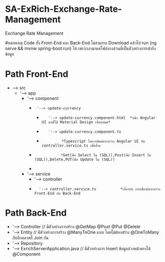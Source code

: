 # SA-ExRich-Exchange-Rate-Management
Exchange Rate Management

#หมายเหตุ Code ทั้ง Front-End และ Back-End ไม่สามารถ Download แล้วไป run (ng serve && mvnw spring-boot:run) ได้ เพราะเอามาแค่ไฟล์บางส่วนที่เป็นตัวอย่างการเข้าถึงข้อมูล

# Path Front-End
*   --> src
    *   '--> app
         *  '--> component
            *      '--> update-currency                              
               *        '--> update-currency.component.html  *หน้า Angular UI แบที่ใช้ Material Design เกือบหมด* 
               *        '--> update-currency.component.ts    
               *              *Typescript ในการติดต่อระหว่าง Angular UI กับ controller.service.ts เพื่อที่จะ
            *                 *Get(คือ Select ใน (SQL)),Post(คือ Insert ใน (SQL)),Delete,PUT(คือ Update ใน (SQL))
            *  
         *  '--> service
            *  '--> controller 
            *       '--> controller.service.ts           *เกี่ยวกับ การเชื่องต่อระหว่าง Front-End กับ Back-End
                   
# Path Back-End
*  '--> Controller                                       // มีตัวอย่างการสร้าง @GetMap @Post @Put @Delele
*  '--> Entity                                           // มีตัวอย่างการสร้าง @ManyToOne แบบ โดยไม่ต้องสร้าง @OneToMany กับอีกคลาสที่ Join กัน 
*  '--> Repository
*  '--> ExrichServerApplication.java                     // มีตัวอย่างการ Insert ข้อมูลล่วงหน้าตรงใต้ 	@Component

